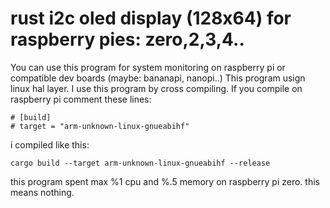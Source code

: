 # rust i2c oled display (128x64) for raspberry pies: zero,2,3,4..

You can use this program for system monitoring on raspberry pi or compatible dev boards (maybe: bananapi, nanopi..)
This program usign linux hal layer. I use this program by cross compiling. If you compile on raspberry pi
comment these lines:

```
# [build]
# target = "arm-unknown-linux-gnueabihf"
```

i compiled like this:
```
cargo build --target arm-unknown-linux-gnueabihf --release
```

this program spent max %1 cpu and %.5 memory on raspberry pi zero. this means nothing. 

